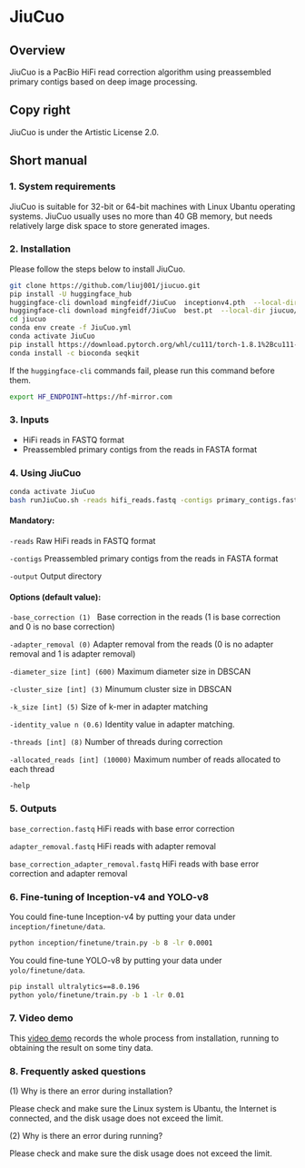 # JiuCuo

## Overview

JiuCuo is a PacBio HiFi read correction algorithm using preassembled primary contigs based on deep image processing.

## Copy right

JiuCuo is under the Artistic License 2.0.

## Short manual

### 1. System requirements

JiuCuo is suitable for 32-bit or 64-bit machines with Linux Ubantu operating systems. JiuCuo usually uses no more than 40 GB memory, but needs relatively large disk space to store generated images.

### 2. Installation

Please follow the steps below to install JiuCuo.
```sh
git clone https://github.com/liuj001/jiucuo.git
pip install -U huggingface_hub
huggingface-cli download mingfeidf/JiuCuo  inceptionv4.pth  --local-dir jiucuo/inception/weight/ --local-dir-use-symlinks False --resume-download --force-download
huggingface-cli download mingfeidf/JiuCuo  best.pt  --local-dir jiucuo/yolo/process --local-dir-use-symlinks False --resume-download --force-download
cd jiucuo
conda env create -f JiuCuo.yml
conda activate JiuCuo
pip install https://download.pytorch.org/whl/cu111/torch-1.8.1%2Bcu111-cp38-cp38-linux_x86_64.whl https://download.pytorch.org/whl/cu111/torchvision-0.9.1%2Bcu111-cp38-cp38-linux_x86_64.whl -i https://mirrors.tuna.tsinghua.edu.cn/pypi/web/simple
conda install -c bioconda seqkit
```

If the `huggingface-cli` commands fail, please run this command before them.
```sh
export HF_ENDPOINT=https://hf-mirror.com
```

### 3. Inputs
- HiFi reads in FASTQ format
- Preassembled primary contigs from the reads in FASTA format

### 4. Using JiuCuo
```sh
conda activate JiuCuo
bash runJiuCuo.sh -reads hifi_reads.fastq -contigs primary_contigs.fasta -output directory [-options | -options]
```
#### Mandatory:
`-reads`
  Raw HiFi reads in FASTQ format

`-contigs`
  Preassembled primary contigs from the reads in FASTA format

`-output`
  Output directory

#### Options (default value):
`-base_correction (1) `
  Base correction in the reads (1 is base correction and 0 is no base correction)

`-adapter_removal (0)`
  Adapter removal from the reads (0 is no adapter removal and 1 is adapter removal)

`-diameter_size [int] (600)`
  Maximum diameter size in DBSCAN

`-cluster_size [int] (3)`
  Minumum cluster size in DBSCAN

`-k_size [int] (5)`
  Size of k-mer in adapter matching

`-identity_value n (0.6)`
  Identity value in adapter matching.

`-threads [int] (8)`
  Number of threads during correction

`-allocated_reads [int] (10000)`
  Maximum number of reads allocated to each thread

`-help`

### 5. Outputs
`base_correction.fastq`
HiFi reads with base error correction

`adapter_removal.fastq`
HiFi reads with adapter removal

`base_correction_adapter_removal.fastq`
 HiFi reads with base error correction and adapter removal

### 6. Fine-tuning of Inception-v4 and YOLO-v8
You could fine-tune Inception-v4 by putting your data under `inception/finetune/data`.
```sh
python inception/finetune/train.py -b 8 -lr 0.0001
```
You could fine-tune YOLO-v8 by putting your data under `yolo/finetune/data`.
```sh
pip install ultralytics==8.0.196
python yolo/finetune/train.py -b 1 -lr 0.01
```

### 7. Video demo

This [video demo](xxx) records the whole process from installation, running to obtaining the result on some tiny data.

### 8. Frequently asked questions

(1) Why is there an error during installation?

Please check and make sure the Linux system is Ubantu, the Internet is connected, and the disk usage does not exceed the limit.

(2) Why is there an error during running?

Please check and make sure the disk usage does not exceed the limit.

